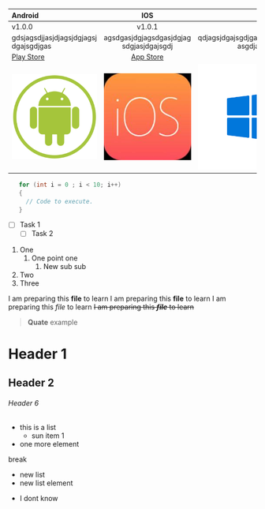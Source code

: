 Android | IOS | Windows
:--- | :---: | ---:
v1.0.0 | v1.0.1 | v2.0.1
gdsjagsdjjasjdjagsjdgjagsj dgajsgdjgas | agsdgasjdgjagsdgasjdgjag sdgjasjdgajsgdj | qdjagsjdgajsgdjgasjdgjasgdjgajs asgdjasgjdagjsdgjas
[Play Store](https://play.google.com/store/apps/details?id=com.vodafone.selfservis&hl=tr)| [App Store](https://apps.apple.com/tr/app/vodafone-yan%C4%B1mda/id489845659) | [Store](https://m.vodafone.com.tr/touch/deeplink/)
![](android.png) | ![](ios.jpg "IOS") | ![](windows.png)

```csharp
   for (int i = 0 ; i < 10; i++)
   {
     // Code to execute.
   }
```

+ [ ] Task 1
   + [ ] Task 2

1. One
   1. One point one
      1. New sub sub
2. Two
1233. Three


I am preparing this **file** to learn
I am preparing this __file__ to learn
I am preparing this _file_ to learn
~~I am preparing this ___file___ to learn~~

> **Quate** example

# Header 1
## Header 2
###### Header 6

- this is a list
   - sun item 1
- one more element

break

+ new list
+ new list element
* I dont know
